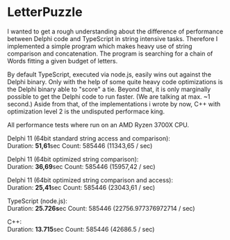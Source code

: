 # LetterPuzzle
I wanted to get a rough understanding about the difference of performance between Delphi code and TypeScript in string intensive tasks.
Therefore I implemented a simple program which makes heavy use of string comparison and concatenation.
The program is searching for a chain of Words fitting a given budget of letters.

By default TypeScript, executed via node.js, easily wins out against the Delphi binary.
Only with the help of some quite heavy code optimizations is the Delphi binary able to "score" a tie.
Beyond that, it is only marginally possible to get the Delphi code to run faster. (We are talking at max. ~1 second.)
Aside from that, of the implementations i wrote by now, C++ with optimization level 2 is the undisputed performace king.

All performance tests where run on an AMD Ryzen 3700X CPU.

Delphi 11 (64bit standard string access and comparison):<br>
Duration: **51,61**sec Count: 585446 (11343,65 / sec)

Delphi 11 (64bit optimized string comparison):<br>
Duration: **36,69**sec Count: 585446 (15957,42 / sec)

Delphi 11 (64bit optimized string comparison and access):<br>
Duration: **25,41**sec Count: 585446 (23043,61 / sec)

TypeScript (node.js):<br>
Duration: **25.726s**ec Count: 585446 (22756.977376972714 / sec)

C++:<br>
Duration: **13.715**sec Count: 585446 (42686.5 / sec)
